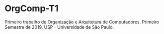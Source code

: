 # OrgComp-T1
Primeiro trabalho de Organização e Arquitetura de Computadores. Primeiro Semestre de 2019. USP - Universidade de São Paulo.
